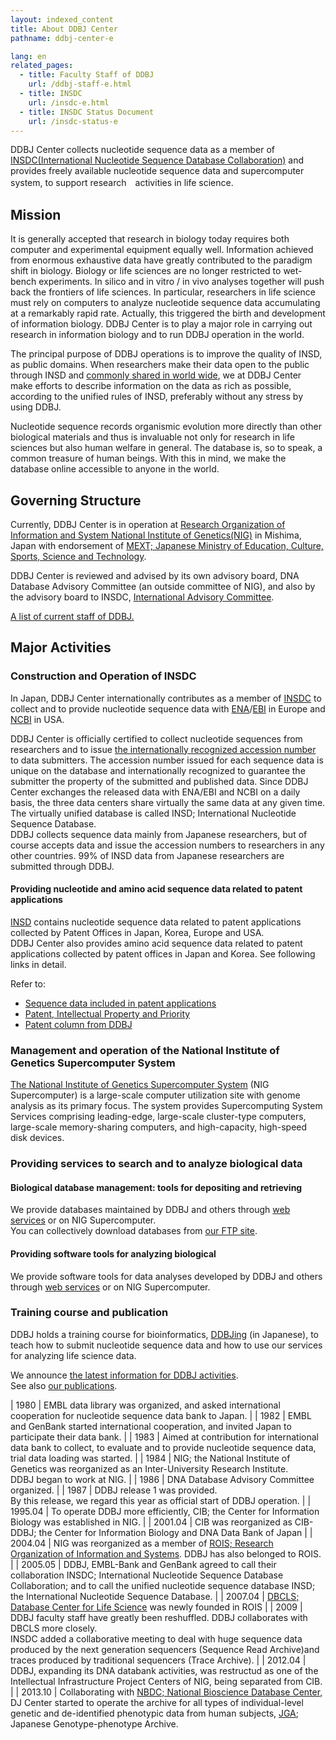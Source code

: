 ```yaml
---
layout: indexed_content
title: About DDBJ Center
pathname: ddbj-center-e

lang: en
related_pages:
  - title: Faculty Staff of DDBJ
    url: /ddbj-staff-e.html
  - title: INSDC
    url: /insdc-e.html
  - title: INSDC Status Document
    url: /insdc-status-e
---
```


DDBJ Center collects nucleotide sequence data as a member of [INSDC(International Nucleotide Sequence Database Collaboration)](http://www.insdc.org/) and provides freely available nucleotide sequence data and supercomputer system, to support research　activities in life science.


## Mission <a name="mission"></a>

It is generally accepted that research in biology today requires both
computer and experimental equipment equally well. Information achieved
from enormous exhaustive data have greatly contributed to the paradigm
shift in biology. Biology or life sciences are no longer restricted to
wet-bench experiments. In silico and in vitro / in vivo analyses
together will push back the frontiers of life sciences. In particular,
researchers in life science must rely on computers to analyze nucleotide
sequence data accumulating at a remarkably rapid rate. Actually, this
triggered the birth and development of information biology. DDBJ Center
is to play a major role in carrying out research in information biology
and to run DDBJ operation in the world.

The principal purpose of DDBJ operations is to improve the quality of
INSD, as public domains. When researchers make their data open to the
public through INSD and [commonly shared in world
wide](/policies-e.html#copyright), we at DDBJ Center make efforts to
describe information on the data as rich as possible, according to the
unified rules of INSD, preferably without any stress by using DDBJ.

Nucleotide sequence records organismic evolution more directly than
other biological materials and thus is invaluable not only for research
in life sciences but also human welfare in general. The database is, so
to speak, a common treasure of human beings. With this in mind, we make
the database online accessible to anyone in the world.



## Governing Structure <a name="governing"></a>

Currently, DDBJ Center is in operation at [Research Organization of
Information and System National Institute of
Genetics(NIG)](https://www.nig.ac.jp/nig/) in Mishima, Japan with
endorsement of [MEXT; Japanese Ministry of Education, Culture, Sports,
Science and Technology](http://www.mext.go.jp/en/).

DDBJ Center is reviewed and advised by its own advisory board, DNA
Database Advisory Committee (an outside committee of NIG), and also by
the advisory board to INSDC, [International Advisory
Committee](/insdc-e.html#iac).

[A list of current staff of DDBJ.](/ddbj-staff-e.html)



## Major Activities <a name="activity"></a>


### Construction and Operation of INSDC <a name="insd"></a>

In Japan, DDBJ Center internationally contributes as a member of
[INSDC](/insdc-e.html) to collect and to provide nucleotide sequence
data with [ENA](https://www.ebi.ac.uk/ena)/[EBI](https://www.ebi.ac.uk/)
in Europe and [NCBI](https://www.ncbi.nlm.nih.gov/) in USA.

DDBJ Center is officially certified to collect nucleotide sequences from
researchers and to issue [the internationally recognized accession
number](/documents/accessions-e.html) to data submitters. The accession number issued
for each sequence data is unique on the database and internationally
recognized to guarantee the submitter the property of the submitted and
published data. Since DDBJ Center exchanges the released data with
ENA/EBI and NCBI on a daily basis, the three data centers share
virtually the same data at any given time. The virtually unified
database is called INSD; International Nucleotide Sequence Database.  
DDBJ collects sequence data mainly from Japanese researchers, but of
course accepts data and issue the accession numbers to researchers in
any other countries. 99% of INSD data from Japanese researchers are
submitted through DDBJ.

#### Providing nucleotide and amino acid sequence data related to patent applications <a name="pat"></a>

[INSD](/insdc.html#insd) contains nucleotide sequence data related to
patent applications collected by Patent Offices in Japan, Korea, Europe
and USA.  
DDBJ Center also provides amino acid sequence data related to patent
applications collected by patent offices in Japan and Korea. See
following links in detail.  

Refer to:

  - [Sequence data included in patent
    applications](/ddbj/patent-data-e.html)
  - [Patent, Intellectual Property and
    Priority](/policies-e.html#ownership)
  - [Patent column from DDBJ](/activities/patent-e.html)



### Management and operation of the National Institute of Genetics Supercomputer System <a name="supercom"></a>

[The National Institute of Genetics Supercomputer
System](https://sc.ddbj.nig.ac.jp/en) (NIG Supercomputer) is a
large-scale computer utilization site with genome analysis as its
primary focus. The system provides Supercomputing System Services
comprising leading-edge, large-scale cluster-type computers, large-scale
memory-sharing computers, and high-capacity, high-speed disk devices.


### Providing services to search and to analyze biological data <a name="Providing_services_to_search_and_to_analyze_biological_data"></a>

#### Biological database management: tools for depositing and retrieving <a name="Biological_database_management__tools_for_depositing_and_retrieving"></a>

We provide databases maintained by DDBJ and others through [web
services](/services/) or on NIG Supercomputer.  
You can collectively download databases from [our FTP
site](/services/).

#### Providing software tools for analyzing biological  <a name="Providing_software_tools_for_analyzing_biological_data"></a>

We provide software tools for data analyses developed by DDBJ and others
through [web services](/services-e.html) or on NIG Supercomputer.



### Training course and publication <a name="Training_course_and_publication"></a>

DDBJ holds a training course for bioinformatics,
[DDBJing](/activities/index.html) (in Japanese), to teach how to submit
nucleotide sequence data and how to use our services for analyzing life
science data.

We announce [the latest information for DDBJ
activities](/news/en/index-e.html).  
See also [our publications](/activities/index.html).



| 1980 | EMBL data library was organized, and asked international cooperation for nucleotide sequence data bank to Japan. |
| 1982 | EMBL and GenBank started international cooperation, and invited Japan to participate their data bank. |
| 1983 | Aimed at contribution for international data bank to collect, to evaluate and to provide nucleotide sequence data, trial data loading was started. |
| 1984 | NIG; the National Institute of Genetics was reorganized as an Inter-University Research Institute.<br>DDBJ began to work at NIG. |
| 1986 | DNA Database Advisory Committee organized. |
| 1987 | DDBJ release 1 was provided.<br>By this release, we regard this year as official start of DDBJ operation. |
| 1995.04 | To operate DDBJ more efficiently, CIB; the Center for Information Biology was established in NIG. |
| 2001.04 | CIB was reorganized as CIB-DDBJ; the Center for Information Biology and DNA Data Bank of Japan |
| 2004.04 | NIG was reorganized as a member of [ROIS; Research Organization of Information and Systems](https://www.rois.ac.jp/). DDBJ has also belonged to ROIS. |
| 2005.05 | DDBJ, EMBL-Bank and GenBank agreed to call their collaboration INSDC; International Nucleotide Sequence Database Collaboration; and to call the unified nucleotide sequence database INSD; the International Nucleotide Sequence Database. |
| 2007.04 | [DBCLS; Database Center for Life Science](http://dbcls.rois.ac.jp/en/) was newly founded in ROIS |
| 2009 | DDBJ faculty staff have greatly been reshuffled. DDBJ collaborates with DBCLS more closely.<br>INSDC added a collaborative meeting to deal with huge sequence data produced by the next generation sequencers (Sequence Read Archive)and traces produced by traditional sequencers (Trace Archive). |
| 2012.04 | DDBJ, expanding its DNA databank activities, was restructud as one of the Intellectual Infrastructure Project Centers of NIG, being separated from CIB. |
| 2013.10 | Collaborating with [NBDC; National Bioscience Database Center](https://biosciencedbc.jp/en/), DJ Center started to operate the archive for all types of individual-level genetic and de-identified phenotypic data from human subjects, [JGA](/jga/index-e.html); Japanese Genotype-phenotype Archive. 
